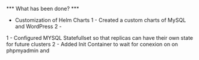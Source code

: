 
 *** What has been done? ***

* Customization of Helm Charts
1 - Created a custom charts of MySQL and WordPress
2 - 

    





1 - Configured MYSQL Statefullset so that replicas can have their own state for future clusters
2 - Added Init Container to wait for conexion on on phpmyadmin and 